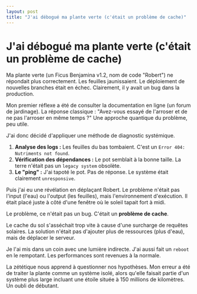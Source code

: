 ```yaml
---
layout: post
title: "J'ai débogué ma plante verte (c'était un problème de cache)"
---
```


# J'ai débogué ma plante verte (c'était un problème de cache)

Ma plante verte (un Ficus Benjamina v1.2, nom de code "Robert") ne répondait plus correctement. Les feuilles jaunissaient. Le déploiement de nouvelles branches était en échec. Clairement, il y avait un bug dans la production.

Mon premier réflexe a été de consulter la documentation en ligne (un forum de jardinage). La réponse classique : "Avez-vous essayé de l'arroser et de ne pas l'arroser en même temps ?" Une approche quantique du problème, peu utile.

J'ai donc décidé d'appliquer une méthode de diagnostic systémique.

1.  **Analyse des logs :** Les feuilles du bas tombaient. C'est un `Error 404: Nutriments not found`.
2.  **Vérification des dépendances :** Le pot semblait à la bonne taille. La terre n'était pas un `legacy system` obsolète.
3.  **Le "ping" :** J'ai tapoté le pot. Pas de réponse. Le système était clairement `unresponsive`.

Puis j'ai eu une révélation en déplaçant Robert. Le problème n'était pas l'input (l'eau) ou l'output (les feuilles), mais l'environnement d'exécution. Il était placé juste à côté d'une fenêtre où le soleil tapait fort à midi.

Le problème, ce n'était pas un bug. C'était un **problème de cache**.

Le cache du sol s'asséchait trop vite à cause d'une surcharge de requêtes solaires. La solution n'était pas d'ajouter plus de ressources (plus d'eau), mais de déplacer le serveur.

Je l'ai mis dans un coin avec une lumière indirecte. J'ai aussi fait un `reboot` en le rempotant. Les performances sont revenues à la normale.

La zététique nous apprend à questionner nos hypothèses. Mon erreur a été de traiter la plante comme un système isolé, alors qu'elle faisait partie d'un système plus large incluant une étoile située à 150 millions de kilomètres. Un oubli de débutant.

